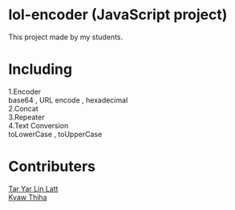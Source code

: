 # lol-encoder (JavaScript project)
This project made by my students. 

# Including
1.Encoder <br>
  base64 , URL encode , hexadecimal<br>
2.Concat<br>
3.Repeater<br>
4.Text Conversion<br>
  toLowerCase , toUpperCase<br>

# Contributers
<a href="https://www.facebook.com/maythazin.htun.50">Tar Yar Lin Latt</a><br>
<a href="https://www.facebook.com/yoonthu7070">Kyaw Thiha</a><br>

